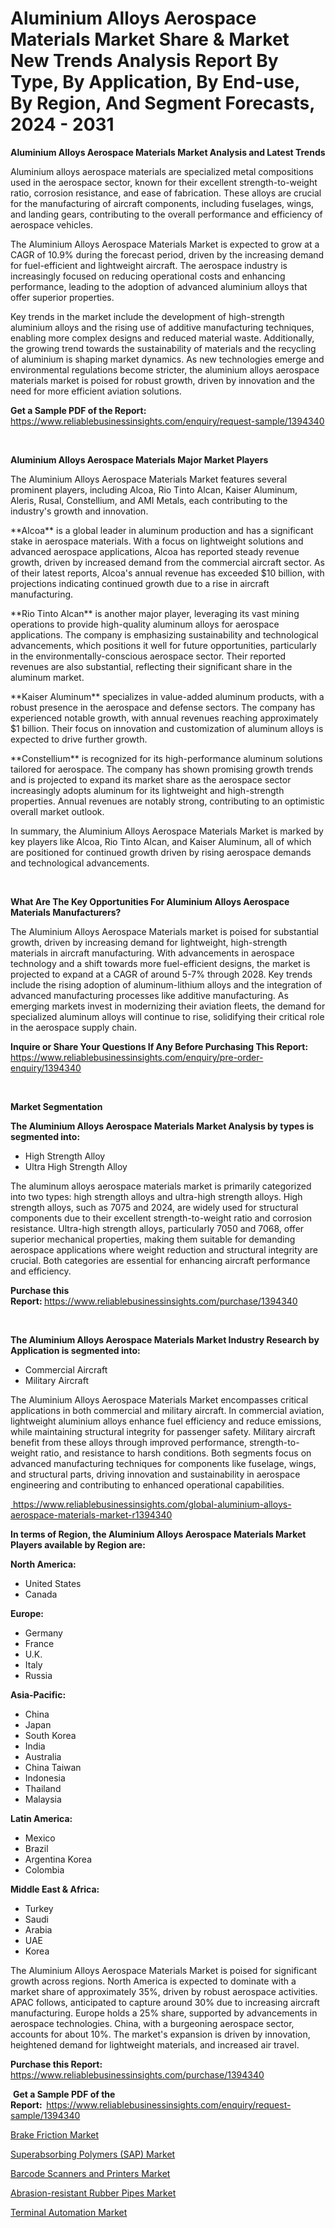 <p><h1>Aluminium Alloys Aerospace Materials Market Share & Market New Trends Analysis Report By Type, By Application, By End-use, By Region, And Segment Forecasts, 2024 - 2031</h1></p><p><strong>Aluminium Alloys Aerospace Materials Market Analysis and Latest Trends</strong></p>
<p><p>Aluminium alloys aerospace materials are specialized metal compositions used in the aerospace sector, known for their excellent strength-to-weight ratio, corrosion resistance, and ease of fabrication. These alloys are crucial for the manufacturing of aircraft components, including fuselages, wings, and landing gears, contributing to the overall performance and efficiency of aerospace vehicles.</p><p>The Aluminium Alloys Aerospace Materials Market is expected to grow at a CAGR of 10.9% during the forecast period, driven by the increasing demand for fuel-efficient and lightweight aircraft. The aerospace industry is increasingly focused on reducing operational costs and enhancing performance, leading to the adoption of advanced aluminium alloys that offer superior properties.</p><p>Key trends in the market include the development of high-strength aluminium alloys and the rising use of additive manufacturing techniques, enabling more complex designs and reduced material waste. Additionally, the growing trend towards the sustainability of materials and the recycling of aluminium is shaping market dynamics. As new technologies emerge and environmental regulations become stricter, the aluminium alloys aerospace materials market is poised for robust growth, driven by innovation and the need for more efficient aviation solutions.</p></p>
<p><strong>Get a Sample PDF of the Report:&nbsp;</strong> <a href="https://www.reliablebusinessinsights.com/enquiry/request-sample/1394340">https://www.reliablebusinessinsights.com/enquiry/request-sample/1394340</a></p>
<p>&nbsp;</p>
<p><strong>Aluminium Alloys Aerospace Materials Major Market Players</strong></p>
<p><p>The Aluminium Alloys Aerospace Materials Market features several prominent players, including Alcoa, Rio Tinto Alcan, Kaiser Aluminum, Aleris, Rusal, Constellium, and AMI Metals, each contributing to the industry's growth and innovation.</p><p>**Alcoa** is a global leader in aluminum production and has a significant stake in aerospace materials. With a focus on lightweight solutions and advanced aerospace applications, Alcoa has reported steady revenue growth, driven by increased demand from the commercial aircraft sector. As of their latest reports, Alcoa's annual revenue has exceeded $10 billion, with projections indicating continued growth due to a rise in aircraft manufacturing.</p><p>**Rio Tinto Alcan** is another major player, leveraging its vast mining operations to provide high-quality aluminum alloys for aerospace applications. The company is emphasizing sustainability and technological advancements, which positions it well for future opportunities, particularly in the environmentally-conscious aerospace sector. Their reported revenues are also substantial, reflecting their significant share in the aluminum market.</p><p>**Kaiser Aluminum** specializes in value-added aluminum products, with a robust presence in the aerospace and defense sectors. The company has experienced notable growth, with annual revenues reaching approximately $1 billion. Their focus on innovation and customization of aluminum alloys is expected to drive further growth.</p><p>**Constellium** is recognized for its high-performance aluminum solutions tailored for aerospace. The company has shown promising growth trends and is projected to expand its market share as the aerospace sector increasingly adopts aluminum for its lightweight and high-strength properties. Annual revenues are notably strong, contributing to an optimistic overall market outlook.</p><p>In summary, the Aluminium Alloys Aerospace Materials Market is marked by key players like Alcoa, Rio Tinto Alcan, and Kaiser Aluminum, all of which are positioned for continued growth driven by rising aerospace demands and technological advancements.</p></p>
<p>&nbsp;</p>
<p><strong>What Are The Key Opportunities For Aluminium Alloys Aerospace Materials Manufacturers?</strong></p>
<p><p>The Aluminium Alloys Aerospace Materials market is poised for substantial growth, driven by increasing demand for lightweight, high-strength materials in aircraft manufacturing. With advancements in aerospace technology and a shift towards more fuel-efficient designs, the market is projected to expand at a CAGR of around 5-7% through 2028. Key trends include the rising adoption of aluminum-lithium alloys and the integration of advanced manufacturing processes like additive manufacturing. As emerging markets invest in modernizing their aviation fleets, the demand for specialized aluminum alloys will continue to rise, solidifying their critical role in the aerospace supply chain.</p></p>
<p><strong>Inquire or Share Your Questions If Any Before Purchasing This Report:</strong> <a href="https://www.reliablebusinessinsights.com/enquiry/pre-order-enquiry/1394340">https://www.reliablebusinessinsights.com/enquiry/pre-order-enquiry/1394340</a></p>
<p>&nbsp;</p>
<p><strong>Market Segmentation</strong></p>
<p><strong>The Aluminium Alloys Aerospace Materials Market Analysis by types is segmented into:</strong></p>
<p><ul><li>High Strength Alloy</li><li>Ultra High Strength Alloy</li></ul></p>
<p><p>The aluminum alloys aerospace materials market is primarily categorized into two types: high strength alloys and ultra-high strength alloys. High strength alloys, such as 7075 and 2024, are widely used for structural components due to their excellent strength-to-weight ratio and corrosion resistance. Ultra-high strength alloys, particularly 7050 and 7068, offer superior mechanical properties, making them suitable for demanding aerospace applications where weight reduction and structural integrity are crucial. Both categories are essential for enhancing aircraft performance and efficiency.</p></p>
<p><strong>Purchase this Report:&nbsp;</strong><a href="https://www.reliablebusinessinsights.com/purchase/1394340">https://www.reliablebusinessinsights.com/purchase/1394340</a></p>
<p>&nbsp;</p>
<p><strong>The Aluminium Alloys Aerospace Materials Market Industry Research by Application is segmented into:</strong></p>
<p><ul><li>Commercial Aircraft</li><li>Military Aircraft</li></ul></p>
<p><p>The Aluminium Alloys Aerospace Materials Market encompasses critical applications in both commercial and military aircraft. In commercial aviation, lightweight aluminium alloys enhance fuel efficiency and reduce emissions, while maintaining structural integrity for passenger safety. Military aircraft benefit from these alloys through improved performance, strength-to-weight ratio, and resistance to harsh conditions. Both segments focus on advanced manufacturing techniques for components like fuselage, wings, and structural parts, driving innovation and sustainability in aerospace engineering and contributing to enhanced operational capabilities.</p></p>
<p><a href="https://www.reliablebusinessinsights.com/global-aluminium-alloys-aerospace-materials-market-r1394340">&nbsp;https://www.reliablebusinessinsights.com/global-aluminium-alloys-aerospace-materials-market-r1394340</a></p>
<p><strong>In terms of Region, the Aluminium Alloys Aerospace Materials Market Players available by Region are:</strong></p>
<p>
    <p> <strong> North America: </strong>
        <ul>
            <li>United States</li>
            <li>Canada</li>
        </ul>
        </p> 
    <p> <strong> Europe: </strong>
        <ul>
            <li>Germany</li>
            <li>France</li>
            <li>U.K.</li>
            <li>Italy</li>
            <li>Russia</li>
        </ul>
        </p> 
    <p> <strong> Asia-Pacific: </strong>
        <ul>
            <li>China</li>
            <li>Japan</li>
            <li>South Korea</li>
            <li>India</li>
            <li>Australia</li>
            <li>China Taiwan</li>
            <li>Indonesia</li>
            <li>Thailand</li>
            <li>Malaysia</li>
        </ul>
        </p> 
    <p> <strong> Latin America: </strong>
        <ul>
            <li>Mexico</li>
            <li>Brazil</li>
            <li>Argentina Korea</li>
            <li>Colombia</li>
        </ul>
        </p> 
    <p> <strong> Middle East & Africa: </strong>
        <ul>
            <li>Turkey</li>
            <li>Saudi</li>
            <li>Arabia</li>
            <li>UAE</li>
            <li>Korea</li>
        </ul>
    </p>
    </p>
<p><p>The Aluminium Alloys Aerospace Materials Market is poised for significant growth across regions. North America is expected to dominate with a market share of approximately 35%, driven by robust aerospace activities. APAC follows, anticipated to capture around 30% due to increasing aircraft manufacturing. Europe holds a 25% share, supported by advancements in aerospace technologies. China, with a burgeoning aerospace sector, accounts for about 10%. The market's expansion is driven by innovation, heightened demand for lightweight materials, and increased air travel.</p></p>
<p><strong>Purchase this Report: </strong><a href="https://www.reliablebusinessinsights.com/purchase/1394340">https://www.reliablebusinessinsights.com/purchase/1394340</a></p>
<p>&nbsp;<strong>Get a Sample PDF of the Report:&nbsp;&nbsp;</strong><a href="https://www.reliablebusinessinsights.com/enquiry/request-sample/1394340">https://www.reliablebusinessinsights.com/enquiry/request-sample/1394340</a></p>
<p><strong></strong></p>
<p><p><a href="https://www.linkedin.com/pulse/how-regions-adapting-brake-friction-market-global-trends-overview-aotgc?trackingId=o%2BO9gxbDThO4utRDdB4wFQ%3D%3D">Brake Friction Market</a></p><p><a href="https://issuu.com/reportprime-2/docs/superabsorbing-polymers-sap-market-_4decae0fd762f4">Superabsorbing Polymers (SAP) Market</a></p><p><a href="https://www.linkedin.com/pulse/barcode-scanners-printers-market-size-share-competitive-landscape-p8mdf?trackingId=nDT6ZjhPT4m9y2bNzNubFg%3D%3D">Barcode Scanners and Printers Market</a></p><p><a href="https://issuu.com/reportprime-2/docs/abrasion-resistant-rubber-pipes-mar_90757a688e17bd">Abrasion-resistant Rubber Pipes Market</a></p><p><a href="https://www.linkedin.com/pulse/in-depth-analysis-global-terminal-automation-market-scope-ew8yf?trackingId=Adp01wwfTaiobGRxxkcEEg%3D%3D">Terminal Automation Market</a></p></p>
